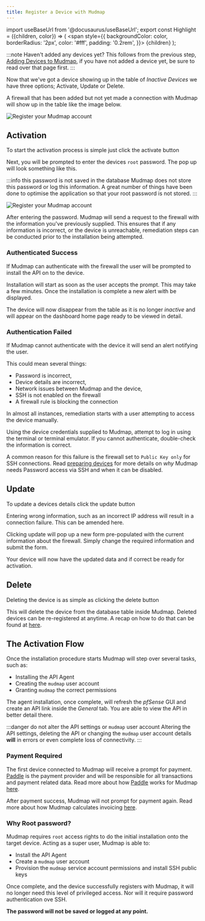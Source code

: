 ```yaml
---
title: Register a Device with Mudmap
---
```


import useBaseUrl from '@docusaurus/useBaseUrl';
export const Highlight = ({children, color}) => (
  <span
    style={{
      backgroundColor: color,
      borderRadius: '2px',
      color: '#fff',
      padding: '0.2rem',
    }}>
    {children}
  </span>
);


:::note Haven't added any devices yet?
This follows from the previous step, [Adding Devices to Mudmap][adding], if 
you have not added a device yet, be sure to read over that page first.
:::

Now that we've got a device showing up in the table of *Inactive Devices* 
we have three options; Activate, Update or Delete. 

A firewall that has been added but not yet made a connection with Mudmap 
will show up in the table like the image below.

<div style={{textAlign: 'center'}}>
<img  alt="Register your Mudmap account" src={useBaseUrl
('img/register-devices-docs-connections.png')} />
</div>

## Activation

To start the activation process is simple just click the <Highlight color="#4f46e5">activate</Highlight> button 

Next, you will be prompted to enter the devices `root` password. The pop up will look something 
like this. 


:::info this password is not saved in the database
Mudmap does not store this password or log this information. A great number of things have been
done to optimise the application so that your root password is not stored.
:::

<div style={{textAlign: 'center'}}>
<img  alt="Register your Mudmap account" src={useBaseUrl
('img/root-pass-activate.png')} />
</div>


After entering the password. Mudmap will send a request to the firewall with the information 
you've previously supplied. This ensures that if any information is incorrect, or the device is 
unreachable, remediation steps can be conducted prior to the installation being attempted.

### Authenticated Success

If Mudmap can authenticate with the firewall the user will be prompted to install the API on to 
the device. 

Installation will start as soon as the user accepts the prompt. This may take a few minutes. 
Once the installation is complete a new alert with be displayed. 

The device will now disappear from the table as it is no longer *inactive* and will appear on 
the dashboard home page ready to be viewed in detail.

### Authentication Failed

If Mudmap cannot authenticate with the device it will send an alert notifying the user.

This could mean several things:

- Password is incorrect,
- Device details are incorrect,
- Network issues between Mudmap and the device,
- SSH is not enabled on the firewall
- A firewall rule is blocking the connection

In almost all instances, remediation starts with a user attempting to access the device manually.

Using the device credentials supplied to Mudmap, attempt to log in using the terminal or terminal 
emulator. If you cannot authenticate, double-check the information is correct. 

A common reason for this failure is the firewall set to `Public Key only` for SSH connections. 
Read [preparing devices] for more details on *why* Mudmap needs Password access via SSH and when 
it can be disabled.

## Update

To update a devices details click the <Highlight color="#d97706">update</Highlight> button 

Entering wrong information, such as an incorrect IP address will result in a connection failure. 
This can be amended here.

Clicking <Highlight color="#d97706">update</Highlight> will pop up a new form pre-populated with the current 
information about the firewall. Simply change the required information and submit the form.

Your device will now have the updated data and if correct be ready for activation.

## Delete

Deleting the device is as simple as clicking the <Highlight color="#dc2626">delete</Highlight> button 

This will delete the device from the database table inside Mudmap. Deleted devices can be re-registered at anytime. 
A recap on how to do that can be found at [here][adding].

## The Activation Flow

Once the installation procedure starts Mudmap will step over several tasks, such as:

- Installing the API Agent
- Creating the `mudmap` user account
- Granting `mudmap` the correct permissions

The agent installation, once complete, will refresh the *pfSense* GUI and create an API link 
inside the *General* tab. You are able to view the API in better detail there.

:::danger do not alter the API settings or `mudmap` user account
Altering the API settings, deleting the API or changing the `mudmap` user account details 
**will** in errors or even complete loss of connectivity.
:::

### Payment Required

The first device connected to Mudmap will receive a prompt for payment. [Paddle] is the payment 
provider and will be responsible for all transactions and payment related data. Read more about 
how [Paddle] works for Mudmap [here][paddle-mm]. 

After payment success, Mudmap will not prompt for payment again. Read more about how Mudmap 
calculates invoicing [here][payments].

### Why Root password?

Mudmap requires `root` access rights to do the initial installation onto the target device. 
Acting as a super user, Mudmap is able to:

- Install the API Agent
- Create a `mudmap` user account
- Provision the `mudmap` service account permissions and install SSH public keys

Once complete, and the device successfully registers with Mudmap, it 
will no longer need this level of privileged access. Nor will it require password authentication 
ove SSH.

**The password will not be saved or logged at any point.**

[adding]: adding-the-device.md
[preparing devices]: preparing-devices.md
[paddle]: https://paddle.com?ref=mudmap.io
[paddle-mm]: paddle-mor.md
[payments]: payment-summary.md